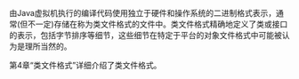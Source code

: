 由Java虚拟机执行的编译代码使用独立于硬件和操作系统的二进制格式表示，通常(但不一定)存储在称为类文件格式的文件中。类文件格式精确地定义了类或接口的表示，包括字节排序等细节，这些细节在特定于平台的对象文件格式中可能被认为是理所当然的。

第4章“类文件格式”详细介绍了类文件格式。 